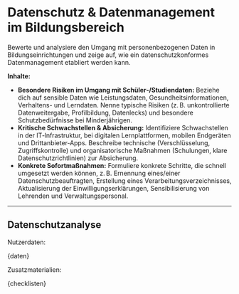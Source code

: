 <!-- datenschutz.md -->
# Datenschutz & Datenmanagement im Bildungsbereich

Bewerte und analysiere den Umgang mit personenbezogenen Daten in Bildungseinrichtungen und zeige auf, wie ein datenschutzkonformes Datenmanagement etabliert werden kann.

**Inhalte:**

* **Besondere Risiken im Umgang mit Schüler‑/Studiendaten:** Beziehe dich auf sensible Daten wie Leistungsdaten, Gesundheitsinformationen, Verhaltens- und Lerndaten.  Nenne typische Risiken (z. B. unkontrollierte Datenweitergabe, Profilbildung, Datenlecks) und besondere Schutzbedürfnisse bei Minderjährigen.
* **Kritische Schwachstellen & Absicherung:** Identifiziere Schwachstellen in der IT‑Infrastruktur, bei digitalen Lernplattformen, mobilen Endgeräten und Drittanbieter‑Apps.  Beschreibe technische (Verschlüsselung, Zugriffskontrolle) und organisatorische Maßnahmen (Schulungen, klare Datenschutzrichtlinien) zur Absicherung.
* **Konkrete Sofortmaßnahmen:** Formuliere konkrete Schritte, die schnell umgesetzt werden können, z. B. Ernennung eines/einer Datenschutzbeauftragten, Erstellung eines Verarbeitungsverzeichnisses, Aktualisierung der Einwilligungserklärungen, Sensibilisierung von Lehrenden und Verwaltungspersonal.

---

## Datenschutzanalyse

Nutzerdaten:

{daten}

Zusatzmaterialien:

{checklisten}
